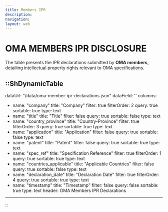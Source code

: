 ```yaml
---
title: Members IPR
description:
navigation: 
layout: web
---
```


# OMA MEMBERS IPR DISCLOSURE
The table presents the IPR declarations submitted by **OMA members**, detailing intellectual property rights relevant to OMA specifications.

::ShDynamicTable
---
dataUrl: "/data/oma-member-ipr-declarations.json"
dataField: ''
columns:
  - name: "company"
    title: "Company"
    filter: true
    filterOrder: 2
    query: true
    sortable: true
    type: text
  - name: "title"
    title: "Title"
    filter: false
    query: true
    sortable: false
    type: text
  - name: "country_province"
    title: "Country-Province"
    filter: true
    filterOrder: 3
    query: true
    sortable: true
    type: text
  - name: "application"
    title: "Application"
    filter: false
    query: true
    sortable: false
    type: text
  - name: "patent"
    title: "Patent"
    filter: false
    query: true
    sortable: true
    type: text
  - name: "spec_ref"
    title: "Specification Reference"
    filter: true
    filterOrder: 1
    query: true
    sortable: true
    type: text
  - name: "countries_applicable"
    title: "Applicable Countries"
    filter: false
    query: true
    sortable: false
    type: text
  - name: "declaration_date"
    title: "Declaration Date"
    filter: true
    filterOrder: 4
    query: true
    sortable: true
    type: text
  - name: "timestamp"
    title: "Timestamp"
    filter: false
    query: false
    sortable: true
    type: text
header: OMA Members IPR Declarations
---
::


